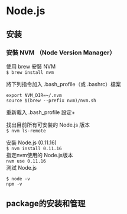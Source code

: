# Node.js

## 安装
### 安裝 NVM （Node Version Manager）
使用 brew 安裝 NVM  
`$ brew install nvm`

將下列指令加入 .bash_profile（或 .bashrc）檔案   
```
export NVM_DIR=~/.nvm
source $(brew --prefix nvm)/nvm.sh
```

重新載入 .bash_profile 設定+  

找出目前所有可安裝的 Node.js 版本  
`$ nvm ls-remote`  

安裝 Node.js (0.11.16)  
`$ nvm install 0.11.16`  
指定nvm使用的 Node.js版本  
`nvm use 0.11.16`  
測試 Node.js

```
$ node -v
npm -v
```


## package的安装和管理





